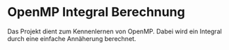 # OpenMP Integral Berechnung
Das Projekt dient zum Kennenlernen von OpenMP.
Dabei wird ein Integral durch eine einfache Annäherung berechnet.
